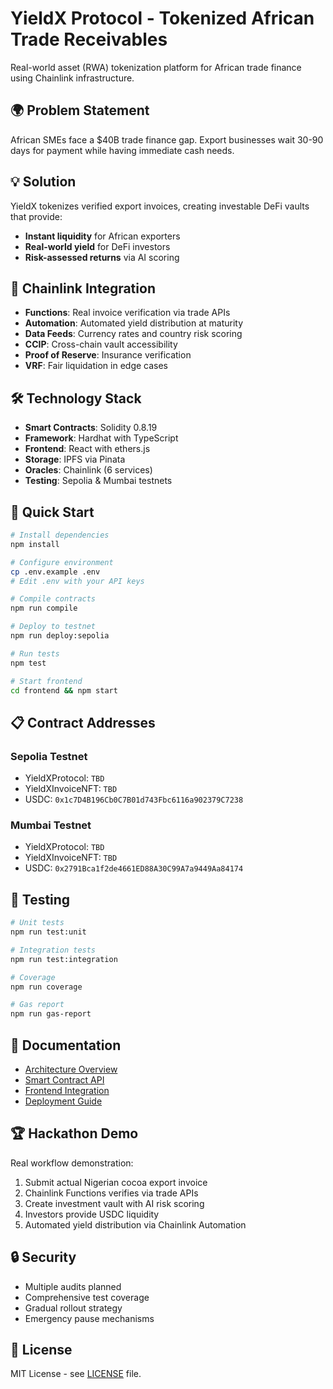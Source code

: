 # YieldX Protocol - Tokenized African Trade Receivables

Real-world asset (RWA) tokenization platform for African trade finance using Chainlink infrastructure.

## 🌍 Problem Statement

African SMEs face a $40B trade finance gap. Export businesses wait 30-90 days for payment while having immediate cash needs.

## 💡 Solution

YieldX tokenizes verified export invoices, creating investable DeFi vaults that provide:
- **Instant liquidity** for African exporters
- **Real-world yield** for DeFi investors
- **Risk-assessed returns** via AI scoring

## 🔗 Chainlink Integration

- **Functions**: Real invoice verification via trade APIs
- **Automation**: Automated yield distribution at maturity
- **Data Feeds**: Currency rates and country risk scoring
- **CCIP**: Cross-chain vault accessibility
- **Proof of Reserve**: Insurance verification
- **VRF**: Fair liquidation in edge cases

## 🛠 Technology Stack

- **Smart Contracts**: Solidity 0.8.19
- **Framework**: Hardhat with TypeScript
- **Frontend**: React with ethers.js
- **Storage**: IPFS via Pinata
- **Oracles**: Chainlink (6 services)
- **Testing**: Sepolia & Mumbai testnets

## 🚀 Quick Start

```bash
# Install dependencies
npm install

# Configure environment
cp .env.example .env
# Edit .env with your API keys

# Compile contracts
npm run compile

# Deploy to testnet
npm run deploy:sepolia

# Run tests
npm test

# Start frontend
cd frontend && npm start
```

## 📋 Contract Addresses

### Sepolia Testnet
- YieldXProtocol: `TBD`
- YieldXInvoiceNFT: `TBD`
- USDC: `0x1c7D4B196Cb0C7B01d743Fbc6116a902379C7238`

### Mumbai Testnet
- YieldXProtocol: `TBD`
- YieldXInvoiceNFT: `TBD`  
- USDC: `0x2791Bca1f2de4661ED88A30C99A7a9449Aa84174`

## 🧪 Testing

```bash
# Unit tests
npm run test:unit

# Integration tests
npm run test:integration

# Coverage
npm run coverage

# Gas report
npm run gas-report
```

## 📖 Documentation

- [Architecture Overview](docs/ARCHITECTURE.md)
- [Smart Contract API](docs/CONTRACTS.md)
- [Frontend Integration](docs/FRONTEND.md)
- [Deployment Guide](docs/DEPLOYMENT.md)

## 🏆 Hackathon Demo

Real workflow demonstration:
1. Submit actual Nigerian cocoa export invoice
2. Chainlink Functions verifies via trade APIs
3. Create investment vault with AI risk scoring
4. Investors provide USDC liquidity
5. Automated yield distribution via Chainlink Automation

## 🔒 Security

- Multiple audits planned
- Comprehensive test coverage
- Gradual rollout strategy
- Emergency pause mechanisms

## 📄 License

MIT License - see [LICENSE](LICENSE) file.
